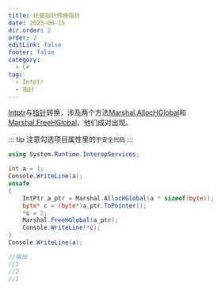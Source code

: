 ```yaml
---
title: 托管指针转换指针
date: 2023-06-15
dir.order: 2
order: 2
editLink: false
footer: false
category:
  - C#
tag:
  - Intptr
  - 指针
---
```


[Intptr](https://learn.microsoft.com/zh-cn/dotnet/api/system.intptr?view=net-7.0)与[指针](https://learn.microsoft.com/zh-cn/dotnet/csharp/language-reference/unsafe-code)转换，涉及两个方法[Marshal.AllocHGlobal](https://learn.microsoft.com/zh-cn/dotnet/api/system.runtime.interopservices.marshal.allochglobal?view=net-6.0)和[Marshal.FreeHGlobal](https://learn.microsoft.com/zh-cn/dotnet/api/system.runtime.interopservices.marshal.freehglobal?view=net-6.0#system-runtime-interopservices-marshal-freehglobal(system-intptr))，他们成对出现。

::: tip
注意勾选项目属性里的`不安全代码`
:::

```cs
using System.Runtime.InteropServices;

int a = 1;
Console.WriteLine(a);
unsafe
{
    IntPtr a_ptr = Marshal.AllocHGlobal(a * sizeof(byte));
    byte* c = (byte*)a_ptr.ToPointer();
    *c = 2;
    Marshal.FreeHGlobal(a_ptr);
    Console.WriteLine(*c);
}
Console.WriteLine(a);

//输出
//1
//2
//1
```
